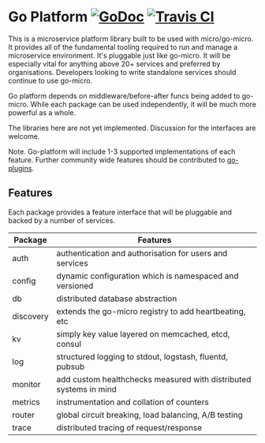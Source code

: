 # Go Platform [![GoDoc](https://godoc.org/github.com/myodc/go-platform?status.svg)](https://godoc.org/github.com/myodc/go-platform) [![Travis CI](https://travis-ci.org/myodc/go-platform.svg?branch=master)](https://travis-ci.org/myodc/go-platform)

This is a microservice platform library built to be used with micro/go-micro. 
It provides all of the fundamental tooling required to run and manage 
a microservice environment. It's pluggable just like go-micro. It will be 
especially vital for anything above 20+ services and preferred by 
organisations. Developers looking to write standalone services should 
continue to use go-micro. 

Go platform depends on middleware/before-after funcs being added to 
go-micro. While each package can be used independently, it will be 
much more powerful as a whole.

The libraries here are not yet implemented. Discussion for 
the interfaces are welcome.

Note. Go-platform will include 1-3 supported implementations of each feature. 
Further community wide features should be contributed to [go-plugins](https://github.com/myodc/go-plugins).

## Features
Each package provides a feature interface that will be pluggable and backed by a 
number of services.

Package     |   Features
-------     |   ---------
auth        |   authentication and authorisation for users and services	
config      |   dynamic configuration which is namespaced and versioned
db          |   distributed database abstraction
discovery   |   extends the go-micro registry to add heartbeating, etc
kv          |   simply key value layered on memcached, etcd, consul 
log         |   structured logging to stdout, logstash, fluentd, pubsub
monitor     |   add custom healthchecks measured with distributed systems in mind
metrics     |   instrumentation and collation of counters
router      |   global circuit breaking, load balancing, A/B testing
trace       |   distributed tracing of request/response
